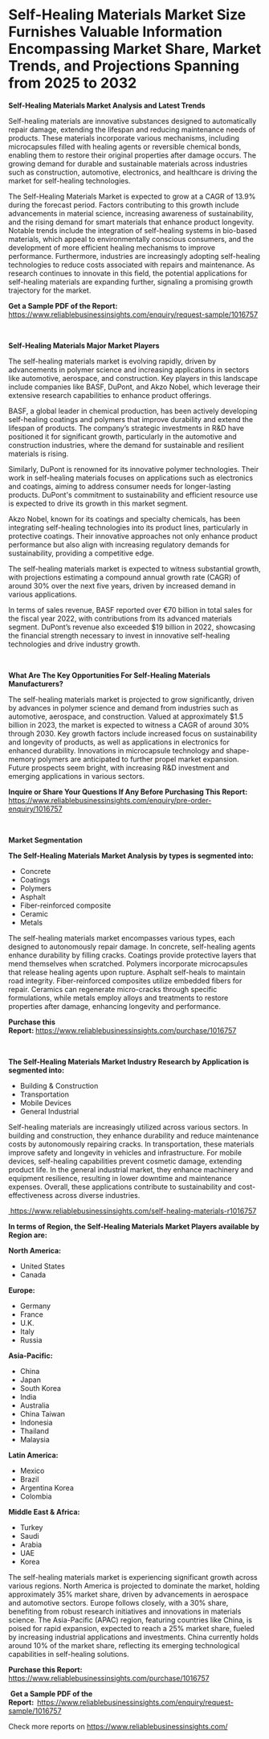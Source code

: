 <p><h1>Self-Healing Materials Market Size Furnishes Valuable Information Encompassing Market Share, Market Trends, and Projections Spanning from 2025 to 2032</h1></p><p><strong>Self-Healing Materials Market Analysis and Latest Trends</strong></p>
<p><p>Self-healing materials are innovative substances designed to automatically repair damage, extending the lifespan and reducing maintenance needs of products. These materials incorporate various mechanisms, including microcapsules filled with healing agents or reversible chemical bonds, enabling them to restore their original properties after damage occurs. The growing demand for durable and sustainable materials across industries such as construction, automotive, electronics, and healthcare is driving the market for self-healing technologies.</p><p>The Self-Healing Materials Market is expected to grow at a CAGR of 13.9% during the forecast period. Factors contributing to this growth include advancements in material science, increasing awareness of sustainability, and the rising demand for smart materials that enhance product longevity. Notable trends include the integration of self-healing systems in bio-based materials, which appeal to environmentally conscious consumers, and the development of more efficient healing mechanisms to improve performance. Furthermore, industries are increasingly adopting self-healing technologies to reduce costs associated with repairs and maintenance. As research continues to innovate in this field, the potential applications for self-healing materials are expanding further, signaling a promising growth trajectory for the market.</p></p>
<p><strong>Get a Sample PDF of the Report:&nbsp;</strong> <a href="https://www.reliablebusinessinsights.com/enquiry/request-sample/1016757?utm_campaign=1720&utm_medium=2&utm_source=Github&utm_content=ia&utm_term=21032025&utm_id=self-healing-materials">https://www.reliablebusinessinsights.com/enquiry/request-sample/1016757</a></p>
<p>&nbsp;</p>
<p><strong>Self-Healing Materials Major Market Players</strong></p>
<p><p>The self-healing materials market is evolving rapidly, driven by advancements in polymer science and increasing applications in sectors like automotive, aerospace, and construction. Key players in this landscape include companies like BASF, DuPont, and Akzo Nobel, which leverage their extensive research capabilities to enhance product offerings.</p><p>BASF, a global leader in chemical production, has been actively developing self-healing coatings and polymers that improve durability and extend the lifespan of products. The company’s strategic investments in R&D have positioned it for significant growth, particularly in the automotive and construction industries, where the demand for sustainable and resilient materials is rising.</p><p>Similarly, DuPont is renowned for its innovative polymer technologies. Their work in self-healing materials focuses on applications such as electronics and coatings, aiming to address consumer needs for longer-lasting products. DuPont's commitment to sustainability and efficient resource use is expected to drive its growth in this market segment.</p><p>Akzo Nobel, known for its coatings and specialty chemicals, has been integrating self-healing technologies into its product lines, particularly in protective coatings. Their innovative approaches not only enhance product performance but also align with increasing regulatory demands for sustainability, providing a competitive edge.</p><p>The self-healing materials market is expected to witness substantial growth, with projections estimating a compound annual growth rate (CAGR) of around 30% over the next five years, driven by increased demand in various applications. </p><p>In terms of sales revenue, BASF reported over €70 billion in total sales for the fiscal year 2022, with contributions from its advanced materials segment. DuPont’s revenue also exceeded $19 billion in 2022, showcasing the financial strength necessary to invest in innovative self-healing technologies and drive industry growth.</p></p>
<p>&nbsp;</p>
<p><strong>What Are The Key Opportunities For Self-Healing Materials Manufacturers?</strong></p>
<p><p>The self-healing materials market is projected to grow significantly, driven by advances in polymer science and demand from industries such as automotive, aerospace, and construction. Valued at approximately $1.5 billion in 2023, the market is expected to witness a CAGR of around 30% through 2030. Key growth factors include increased focus on sustainability and longevity of products, as well as applications in electronics for enhanced durability. Innovations in microcapsule technology and shape-memory polymers are anticipated to further propel market expansion. Future prospects seem bright, with increasing R&D investment and emerging applications in various sectors.</p></p>
<p><strong>Inquire or Share Your Questions If Any Before Purchasing This Report:</strong> <a href="https://www.reliablebusinessinsights.com/enquiry/pre-order-enquiry/1016757?utm_campaign=1720&utm_medium=2&utm_source=Github&utm_content=ia&utm_term=21032025&utm_id=self-healing-materials">https://www.reliablebusinessinsights.com/enquiry/pre-order-enquiry/1016757</a></p>
<p>&nbsp;</p>
<p><strong>Market Segmentation</strong></p>
<p><strong>The Self-Healing Materials Market Analysis by types is segmented into:</strong></p>
<p><ul><li>Concrete</li><li>Coatings</li><li>Polymers</li><li>Asphalt</li><li>Fiber-reinforced composite</li><li>Ceramic</li><li>Metals</li></ul></p>
<p><p>The self-healing materials market encompasses various types, each designed to autonomously repair damage. In concrete, self-healing agents enhance durability by filling cracks. Coatings provide protective layers that mend themselves when scratched. Polymers incorporate microcapsules that release healing agents upon rupture. Asphalt self-heals to maintain road integrity. Fiber-reinforced composites utilize embedded fibers for repair. Ceramics can regenerate micro-cracks through specific formulations, while metals employ alloys and treatments to restore properties after damage, enhancing longevity and performance.</p></p>
<p><strong>Purchase this Report:&nbsp;</strong><a href="https://www.reliablebusinessinsights.com/purchase/1016757?utm_campaign=1720&utm_medium=2&utm_source=Github&utm_content=ia&utm_term=21032025&utm_id=self-healing-materials">https://www.reliablebusinessinsights.com/purchase/1016757</a></p>
<p>&nbsp;</p>
<p><strong>The Self-Healing Materials Market Industry Research by Application is segmented into:</strong></p>
<p><ul><li>Building & Construction</li><li>Transportation</li><li>Mobile Devices</li><li>General Industrial</li></ul></p>
<p><p>Self-healing materials are increasingly utilized across various sectors. In building and construction, they enhance durability and reduce maintenance costs by autonomously repairing cracks. In transportation, these materials improve safety and longevity in vehicles and infrastructure. For mobile devices, self-healing capabilities prevent cosmetic damage, extending product life. In the general industrial market, they enhance machinery and equipment resilience, resulting in lower downtime and maintenance expenses. Overall, these applications contribute to sustainability and cost-effectiveness across diverse industries.</p></p>
<p><a href="https://www.reliablebusinessinsights.com/self-healing-materials-r1016757?utm_campaign=1720&utm_medium=2&utm_source=Github&utm_content=ia&utm_term=21032025&utm_id=self-healing-materials">&nbsp;https://www.reliablebusinessinsights.com/self-healing-materials-r1016757</a></p>
<p><strong>In terms of Region, the Self-Healing Materials Market Players available by Region are:</strong></p>
<p>
    <p> <strong> North America: </strong>
        <ul>
            <li>United States</li>
            <li>Canada</li>
        </ul>
        </p> 
    <p> <strong> Europe: </strong>
        <ul>
            <li>Germany</li>
            <li>France</li>
            <li>U.K.</li>
            <li>Italy</li>
            <li>Russia</li>
        </ul>
        </p> 
    <p> <strong> Asia-Pacific: </strong>
        <ul>
            <li>China</li>
            <li>Japan</li>
            <li>South Korea</li>
            <li>India</li>
            <li>Australia</li>
            <li>China Taiwan</li>
            <li>Indonesia</li>
            <li>Thailand</li>
            <li>Malaysia</li>
        </ul>
        </p> 
    <p> <strong> Latin America: </strong>
        <ul>
            <li>Mexico</li>
            <li>Brazil</li>
            <li>Argentina Korea</li>
            <li>Colombia</li>
        </ul>
        </p> 
    <p> <strong> Middle East & Africa: </strong>
        <ul>
            <li>Turkey</li>
            <li>Saudi</li>
            <li>Arabia</li>
            <li>UAE</li>
            <li>Korea</li>
        </ul>
    </p>
    </p>
<p><p>The self-healing materials market is experiencing significant growth across various regions. North America is projected to dominate the market, holding approximately 35% market share, driven by advancements in aerospace and automotive sectors. Europe follows closely, with a 30% share, benefiting from robust research initiatives and innovations in materials science. The Asia-Pacific (APAC) region, featuring countries like China, is poised for rapid expansion, expected to reach a 25% market share, fueled by increasing industrial applications and investments. China currently holds around 10% of the market share, reflecting its emerging technological capabilities in self-healing solutions.</p></p>
<p><strong>Purchase this Report: </strong><a href="https://www.reliablebusinessinsights.com/purchase/1016757?utm_campaign=1720&utm_medium=2&utm_source=Github&utm_content=ia&utm_term=21032025&utm_id=self-healing-materials">https://www.reliablebusinessinsights.com/purchase/1016757</a></p>
<p>&nbsp;<strong>Get a Sample PDF of the Report:&nbsp;&nbsp;</strong><a href="https://www.reliablebusinessinsights.com/enquiry/request-sample/1016757?utm_campaign=1720&utm_medium=2&utm_source=Github&utm_content=ia&utm_term=21032025&utm_id=self-healing-materials">https://www.reliablebusinessinsights.com/enquiry/request-sample/1016757</a></p>
<p><strong></strong></p>
<p>Check more reports on <a href="https://www.reliablebusinessinsights.com/?utm_campaign=1720&utm_medium=2&utm_source=Github&utm_content=ia&utm_term=21032025&utm_id=self-healing-materials">https://www.reliablebusinessinsights.com/</a></p>